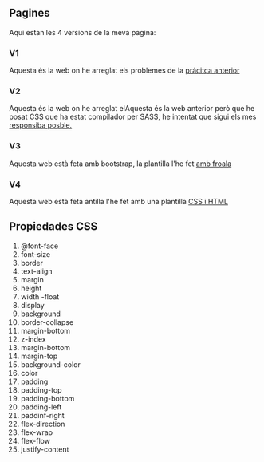 
## Pagines
Aqui estan les 4 versions de la meva pagina:
### V1
Aquesta és la web on he arreglat els problemes de la [prácitca anterior](https://a-bermejo.github.io/peliM4/pg1/) [](https://a-bermejo.github.io/peliM4/pg1/)
### V2
Aquesta és la web on he arreglat elAquesta és la web anterior però que he posat CSS que ha estat compilador per SASS, he intentat que sigui els mes [responsiba posble.](https://a-bermejo.github.io/peliM4/pg2/)
### V3
Aquesta web està feta amb bootstrap, la plantilla l'he fet [amb froala](https://a-bermejo.github.io/peliM4/bostrap/)
### V4
Aquesta web està feta antilla l'he fet amb una plantilla [CSS i HTML](https://a-bermejo.github.io/peliM4/responsive/)
## Propiedades CSS

 

 1. @font-face
 2. font-size
 3. border
 4. text-align
 5. margin
 6. height
 7. width -float
 8. display
 9. background
 10. border-collapse
 11. margin-bottom
 12. z-index
 13. margin-bottom
 14. margin-top
 15. background-color
 16. color
 17. padding
 18. padding-top
 19. padding-bottom
 20. padding-left
 21. paddinf-right
 22. flex-direction
 23. flex-wrap
 24. flex-flow
 25. justify-content

